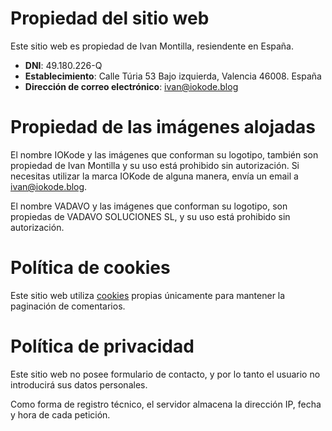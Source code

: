 # Propiedad del sitio web

Este sitio web es propiedad de Ivan Montilla, resiendente en España.
- **DNI**: 49.180.226-Q
- **Establecimiento**: Calle Túria 53 Bajo izquierda, Valencia 46008. España
- **Dirección de correo electrónico**: <ivan@iokode.blog>

# Propiedad de las imágenes alojadas

El nombre IOKode y las imágenes que conforman su logotipo, también
son propiedad de Ivan Montilla y su uso está prohibido sin autorización.
Si necesitas utilizar la marca IOKode de alguna manera, envía un email a <ivan@iokode.blog>.

El nombre VADAVO y las imágenes que conforman su logotipo, son
propiedas de VADAVO SOLUCIONES SL, y su uso está prohibido sin autorización.

# Política de cookies
Este sitio web utiliza [cookies](https://developer.mozilla.org/es/docs/Web/HTTP/Cookies)
propias únicamente para mantener la paginación de comentarios.

# Política de privacidad
Este sitio web no posee formulario de contacto, y por lo tanto el usuario no introducirá
sus datos personales.

Como forma de registro técnico, el servidor almacena la dirección IP,
fecha y hora de cada petición.
